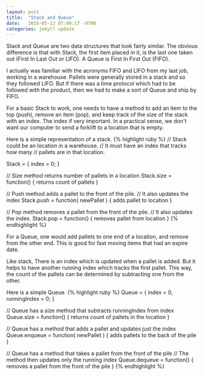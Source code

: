 ```yaml
---
layout: post
title:  "Stack and Queue"
date:   2016-05-12 07:00:17 -0700
categories: jekyll update
---
```


Stack and Queue are two data structures that look fairly similar.  The obvious difference is that with Stack, the first item placed in it, is the last one taken out (First In Last Out or LIFO).  A Queue is First In First Out (FIFO).  

I actually was familiar with the acronyms FIFO and LIFO from my last job, working in a warehouse.  Pallets were generally stored in a stack and so they followed LIFO.  But if there was a time protocol which had to be followed with the product, then we had to make a sort of Queue and ship by FIFO.  

For a basic Stack to work, one needs to have a method to add an item to the top (push), remove an item (pop), and keep track of the size of the stack with an index.  The index if very important.  In a practical sense, we don't want our computer to send a forklift to a location that is empty.  

Here is a simple representation of a stack.
{% highlight ruby %}
// Stack could be an location in a warehouse. 
// It must have an index that tracks how many 
// pallets are in that location.  

Stack = { index = 0; }

// Size method returns number of pallets in a location
Stack.size = function() { returns count of pallets }

// Push method adds a pallet to the front of the pile.
// It also updates the index
Stack.push = function( newPallet ) { adds pallet to location }

// Pop method removes a pallet from the front of the pile.
// It also updates the index.
Stack.pop = function() { removes pallet from location }
{% endhighlight %}

For a Queue, one would add pallets to one end of a location, and remove from the other end.  This is good for fast moving items that had an expire date.  

Like stack, There is an index which is updated when a pallet is added.  But it helps to have another running index which tracks the first pallet.  This way, the count of the pallets can be determined by subtracting one from the other.  

Here is a simple Queue.
{% highlight ruby %}
Queue = { index = 0, runningIndex = 0; }

// Queue has a size method that subtracts runningIndex from index
Queue.size = function() { returns count of pallets in the location }

// Queue has a method that adds a pallet and updates just the index
Queue.enqueue = function( newPallet ) { adds pallets to the back of the pile }

// Queue has a method that takes a pallet from the front of the pile
// The method then updates only the running index
Queue.dequeue = function() { removes a pallet from the front of the pile }
{% endhighlight %}

[jekyll-docs]: http://jekyllrb.com/docs/home
[jekyll-gh]:   https://github.com/jekyll/jekyll
[jekyll-talk]: https://talk.jekyllrb.com/
